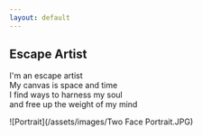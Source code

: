 ```yaml
---
layout: default
---
```

## Escape Artist

I'm an escape artist<br/>
My canvas is space and time<br/>
I find ways to harness my soul<br/>
and free up the weight of my mind<br/>

![Portrait](/assets/images/Two Face Portrait.JPG)
